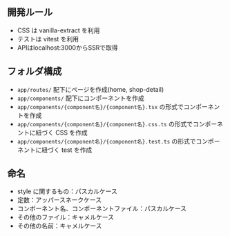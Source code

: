 ## 開発ルール

- CSS は vanilla-extract を利用
- テストは vitest を利用
- APIはlocalhost:3000からSSRで取得

## フォルダ構成

- `app/routes/` 配下にページを作成(home, shop-detail)
- `app/components/` 配下にコンポーネントを作成
- `app/components/{component名}/{component名}.tsx` の形式でコンポーネントを作成
- `app/components/{component名}/{component名}.css.ts` の形式でコンポーネントに紐づく CSS を作成
- `app/components/{component名}/{component名}.test.ts` の形式でコンポーネントに紐づく test を作成

## 命名

- style に関するもの：パスカルケース
- 定数：アッパースネークケース
- コンポーネント名、コンポーネントファイル：パスカルケース
- その他のファイル：キャメルケース
- その他の名前：キャメルケース
